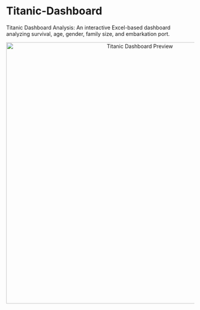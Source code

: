 # Titanic-Dashboard
Titanic Dashboard Analysis: An interactive Excel-based dashboard analyzing survival, age, gender, family size, and embarkation port.

<p align="center">
  <img src="Titanic Image.jpg" alt="Titanic Dashboard Preview" width="700"/>
</p>
